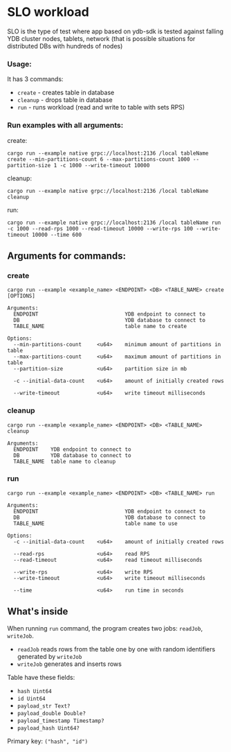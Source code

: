 # SLO workload

SLO is the type of test where app based on ydb-sdk is tested against falling YDB cluster nodes, tablets, network
(that is possible situations for distributed DBs with hundreds of nodes)

### Usage:

It has 3 commands:

- `create`  - creates table in database
- `cleanup` - drops table in database
- `run`     - runs workload (read and write to table with sets RPS)

### Run examples with all arguments:

create:

`cargo run --example native grpc://localhost:2136 /local tableName create --min-partitions-count 6 --max-partitions-count 1000 --partition-size 1 -c 1000 --write-timeout 10000`

cleanup:

`cargo run --example native grpc://localhost:2136 /local tableName cleanup`

run:

`cargo run --example native grpc://localhost:2136 /local tableName run -c 1000 --read-rps 1000 --read-timeout 10000 --write-rps 100 --write-timeout 10000 --time 600`

## Arguments for commands:

### create

`cargo run --example <example_name> <ENDPOINT> <DB> <TABLE_NAME> create [OPTIONS]`

```
Arguments:
  ENDPOINT                            YDB endpoint to connect to
  DB                                  YDB database to connect to
  TABLE_NAME                          table name to create

Options:
  --min-partitions-count     <u64>    minimum amount of partitions in table
  --max-partitions-count     <u64>    maximum amount of partitions in table
  --partition-size           <u64>    partition size in mb
  
  -c --initial-data-count    <u64>    amount of initially created rows
  
  --write-timeout            <u64>    write timeout milliseconds
```

### cleanup

`cargo run --example <example_name> <ENDPOINT> <DB> <TABLE_NAME> cleanup`

```
Arguments:
  ENDPOINT    YDB endpoint to connect to
  DB          YDB database to connect to
  TABLE_NAME  table name to cleanup
```

### run

`cargo run --example <example_name> <ENDPOINT> <DB> <TABLE_NAME> run`

```
Arguments:
  ENDPOINT                            YDB endpoint to connect to
  DB                                  YDB database to connect to
  TABLE_NAME                          table name to use

Options:
  -c --initial-data-count    <u64>    amount of initially created rows
                         
  --read-rps                 <u64>    read RPS
  --read-timeout             <u64>    read timeout milliseconds
                         
  --write-rps                <u64>    write RPS
  --write-timeout            <u64>    write timeout milliseconds
                         
  --time                     <u64>    run time in seconds
```

## What's inside

When running `run` command, the program creates two jobs: `readJob`, `writeJob`.

- `readJob`  reads rows from the table one by one with random identifiers generated by `writeJob`
- `writeJob` generates and inserts rows

Table have these fields:

- `hash Uint64`
- `id Uint64`
- `payload_str Text?`
- `payload_double Double?`
- `payload_timestamp Timestamp?`
- `payload_hash Uint64?`

Primary key: `("hash", "id")`
